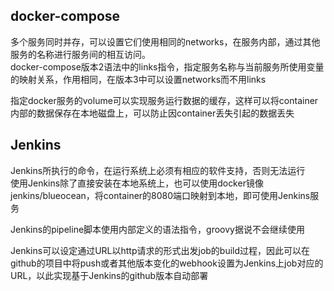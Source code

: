 
## docker-compose
多个服务同时并存，可以设置它们使用相同的networks，在服务内部，通过其他服务的名称进行服务间的相互访问。  
docker-compose版本2语法中的links指令，指定服务名称与当前服务所使用变量的映射关系，作用相同，在版本3中可以设置networks而不用links

指定docker服务的volume可以实现服务运行数据的缓存，这样可以将container内部的数据保存在本地磁盘上，可以防止因container丢失引起的数据丢失

## Jenkins
Jenkins所执行的命令，在运行系统上必须有相应的软件支持，否则无法运行  
使用Jenkins除了直接安装在本地系统上，也可以使用docker镜像jenkins/blueocean，将container的8080端口映射到本地，即可使用Jenkins服务

Jenkins的pipeline脚本使用内部定义的语法指令，groovy据说不会继续使用

Jenkins可以设定通过URL以http请求的形式出发job的build过程，因此可以在github的项目中将push或者其他版本变化的webhook设置为Jenkins上job对应的URL，以此实现基于Jenkins的github版本自动部署
